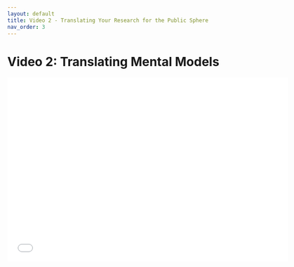 ```yaml
---
layout: default
title: Video 2 - Translating Your Research for the Public Sphere
nav_order: 3
---
```


# Video 2: Translating Mental Models

<iframe height="420" width="640" allowfullscreen frameborder=0 src="[https://echo360.ca/media/8650553a-e4df-486b-887b-6d0a521abe18/public?autoplay=false&automute=false](https://echo360.ca/media/32f17202-a848-4486-a985-e01c529b8e95/public)"></iframe>
